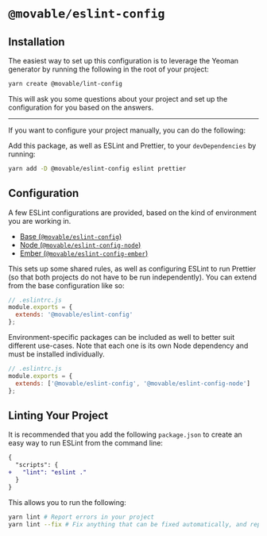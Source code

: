 # `@movable/eslint-config`

## Installation

The easiest way to set up this configuration is to leverage the Yeoman generator by running the following in the root of your project:

```bash
yarn create @movable/lint-config
```

This will ask you some questions about your project and set up the configuration for you based on the answers.

---

If you want to configure your project manually, you can do the following:

Add this package, as well as ESLint and Prettier, to your `devDependencies` by running:

```bash
yarn add -D @movable/eslint-config eslint prettier
```

## Configuration

A few ESLint configurations are provided, based on the kind of environment you are working in.

- [Base (`@movable/eslint-config`)](./index.js')
- [Node (`@movable/eslint-config-node`)](../node/index.js')
- [Ember (`@movable/eslint-config-ember`)](../ember/index.js')

This sets up some shared rules, as well as configuring ESLint to run Prettier (so that both projects do not have to be run independently). You can extend from the base configuration like so:

```javascript
// .eslintrc.js
module.exports = {
  extends: '@movable/eslint-config'
};
```

Environment-specific packages can be included as well to better suit different use-cases. Note that each one is its own Node dependency and must be installed individually.

```javascript
// .eslintrc.js
module.exports = {
  extends: ['@movable/eslint-config', '@movable/eslint-config-node']
};
```

## Linting Your Project

It is recommended that you add the following `package.json` to create an easy way to run ESLint from the command line:

```diff
{
  "scripts": {
+   "lint": "eslint ."
  }
}
```

This allows you to run the following:

```bash
yarn lint # Report errors in your project
yarn lint --fix # Fix anything that can be fixed automatically, and report everything else
```
